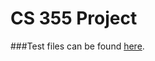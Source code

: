 # CS 355 Project
###Test files can be found [here](https://drive.google.com/drive/folders/1_PdcwszAfHYBMPjnIoZQMQ57U31Pn0WI?usp=drive_link).